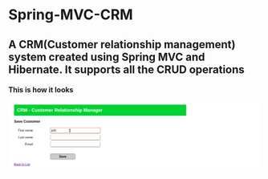 # Spring-MVC-CRM

## A CRM(Customer relationship management) system created using Spring MVC and Hibernate. It supports all the CRUD operations

#### This is how it looks
![demo](demo.gif)
